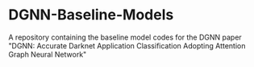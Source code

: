 # DGNN-Baseline-Models
A repository containing the baseline model codes for the DGNN paper "DGNN: Accurate Darknet Application Classification Adopting Attention Graph Neural Network"
